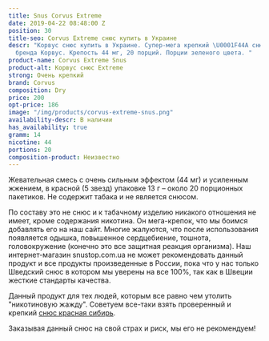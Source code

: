 ```yaml
---
title: Snus Corvus Extreme
date: 2019-04-22 08:48:00 Z
position: 30
title-seo: Corvus Extreme снюс купить в Украине
descr: "Корвус снюс купить в Украине. Супер-мега крепкий \U0001F44A снюс от Российского
  бренда Корвус. Крепость 44 мг, 20 порций. Порции зеленого цвета. "
product-name: Corvus Extreme Snus
product-alt: Корвус снюс Extreme
strong: Очень крепкий
brand: Corvus
composition: Dry
price: 200
opt-price: 186
image: "/img/products/corvus-extreme-snus.png"
availability-descr: В наличии
has_availability: true
gramm: 14
nicotine: 44
portions: 20
composition-product: Неизвестно
---
```


Жевательная смесь с очень сильным эффектом (44 мг) и усиленным жжением, в красной (5 звезд) упаковке 13 г – около 20 порционных пакетиков. Не содержит табака и не является снюсом.

По составу это не снюс и к табачному изделию никакого отношения не имеет, кроме содержания никотина.
Он мега-крепок, что мы боимся добавлять его на наш сайт. Многие жалуются, что после использования появляется одышка, повышенное сердцебиение, тошнота, головокружение (конечно это все защитная реакция организма). Наш интернет-магазин snustop.com.ua не может рекомендовать данный продукт и все продукты произведенные в России, пока что у нас только Шведский снюс в котором мы уверены на все 100%, так как в Швеции жесткие стандарты качества.

Данный продукт для тех людей, которым все равно чем утолить "никотиновую жажду".
Советуем все-таки взять проверенный и крепкий [снюс красная сибирь](/siberia-white).

Заказывая данный снюс на свой страх и риск, мы его не рекомендуем!